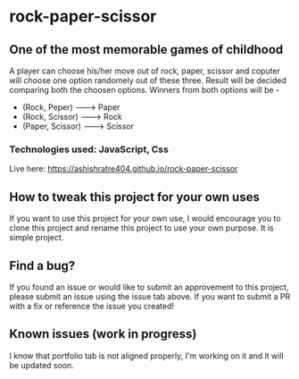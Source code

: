 # rock-paper-scissor

## One of the most memorable games of childhood

A player can choose his/her move out of rock, paper, scissor and coputer will choose one option  randomely out of these three. Result will be decided comparing both the choosen options.
Winners from both options will be -
* (Rock, Peper) ---> Paper
* (Rock, Scissor) ---> Rock
* (Paper, Scissor) ---> Scissor


### Technologies used: JavaScript, Css
Live here:  https://ashishratre404.github.io/rock-paper-scissor


## How to tweak this project for your own uses

If you want to use this project for your own use, I would encourage you to clone this project  and rename this project to use your own purpose. It is simple project.

## Find a bug?

If you found an issue or would like to submit an approvement to this project, please submit an issue using the issue tab above. If you want to submit a PR with a fix or reference the issue you created!

## Known issues (work in progress)

I know that portfolio tab is not aligned properly, I'm working on it and it will be updated soon.


